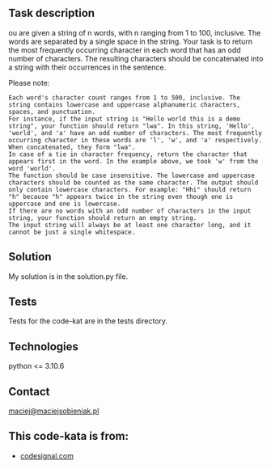 ## Task description
ou are given a string of n words, with n ranging from 1 to 100, inclusive. The words are separated by a single space in the string. Your task is to return the most frequently occurring character in each word that has an odd number of characters. The resulting characters should be concatenated into a string with their occurrences in the sentence.

Please note:

    Each word's character count ranges from 1 to 500, inclusive. The string contains lowercase and uppercase alphanumeric characters, spaces, and punctuation.
    For instance, if the input string is "Hello world this is a demo string", your function should return "lwa". In this string, 'Hello', 'world', and 'a' have an odd number of characters. The most frequently occurring character in these words are 'l', 'w', and 'a' respectively. When concatenated, they form "lwa".
    In case of a tie in character frequency, return the character that appears first in the word. In the example above, we took 'w' from the word 'world'.
    The function should be case insensitive. The lowercase and uppercase characters should be counted as the same character. The output should only contain lowercase characters. For example: "Hhi" should return "h" because "h" appears twice in the string even though one is uppercase and one is lowercase.
    If there are no words with an odd number of characters in the input string, your function should return an empty string.
    The input string will always be at least one character long, and it cannot be just a single whitespace.

## Solution
My solution is in the solution.py file.

## Tests
Tests for the code-kat are in the tests directory.

## Technologies
python <= 3.10.6

## Contact
maciej@maciejsobieniak.pl

## This code-kata is from:
* [codesignal.com](https://codesignal.com) 
